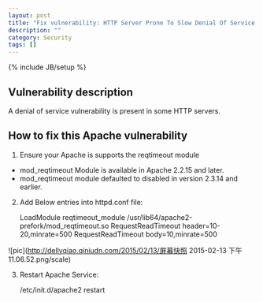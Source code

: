 ```yaml
---
layout: post
title: "Fix vulnerability: HTTP Server Prone To Slow Denial Of Service Attack"
description: ""
category: Security
tags: []
---
```

{% include JB/setup %}

## Vulnerability description

A denial of service vulnerability is present in some HTTP servers.

## How to fix this Apache vulnerability

1) Ensure your Apache is supports the reqtimeout module
	
- mod_reqtimeout Module is available in Apache 2.2.15 and later.
- mod_reqtimeout module defaulted to disabled in version 2.3.14 and earlier.

<!-- more -->
	
2) Add Below entries into httpd.conf file:


	LoadModule reqtimeout_module /usr/lib64/apache2-prefork/mod_reqtimeout.so
	<IfModule reqtimeout_module>
		RequestReadTimeout header=10-20,minrate=500
		RequestReadTimeout body=10,minrate=500
	</IfModule>


![pic](http://dellyqiao.qiniudn.com/2015/02/13/屏幕快照 2015-02-13 下午11.06.52.png/scale)


3) Restart Apache Service:


	/etc/init.d/apache2 restart
